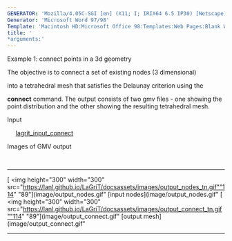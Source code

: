 ```yaml
---
GENERATOR: 'Mozilla/4.05C-SGI [en] (X11; I; IRIX64 6.5 IP30) [Netscape]'
Generator: 'Microsoft Word 97/98'
Template: 'Macintosh HD:Microsoft Office 98:Templates:Web Pages:Blank Web Page'
title: '
*arguments:'
---
```


 Example 1: connect points in a 3d geometry

  The objective is to connect a set of existing nodes (3 dimensional)

  into a tetrahedral mesh that satisfies the Delaunay criterion using
  the

  **connect** command.
  The output consists of two gmv files - one showing the point
  distribution and the other showing the resulting tetrahedral mesh.

 Input

      [lagrit\_input\_connect](../lagrit_input_connect)

 Images of GMV output

  

   ------------------------------------------------------------------------------------------------------------------------- -------------------------------------------------------------------------------------------------------------------------------
   [
<img height="300" width="300" src="https://lanl.github.io/LaGriT/docsassets/images/output_nodes_tn.gif""114" "89"](image/output_nodes.gif" [input nodes](image/output_nodes.gif"   [
<img height="300" width="300" src="https://lanl.github.io/LaGriT/docsassets/images/output_connect_tn.gif""114" "89"](image/output_connect.gif" [output mesh](image/output_connect.gif"
   ------------------------------------------------------------------------------------------------------------------------- -------------------------------------------------------------------------------------------------------------------------------


